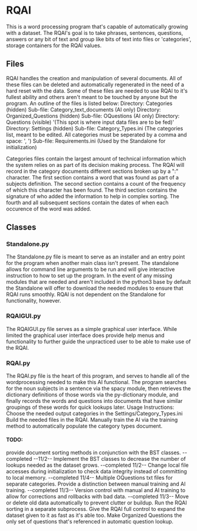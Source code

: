 # RQAI
This is a word processing program that's capable of automatically growing with a dataset. The RQAI's goal is to take phrases, sentences, questions, answers or any bit of text and group like bits of text into files or 'categories', storage containers for the RQAI values.

## Files
RQAI handles the creation and manipulation of several documents. All of these files can be deleted and automatically regenerated in the need of a hard reset with the data. Some of these files are needed to use RQAI to it's fullest ability and others aren't meant to be touched by anyone but the program. An outline of the files is listed below:
Directory: Categories (hidden)
    Sub-file: Category_text_documents (AI only)
Directory: Organized_Questions (hidden)
    Sub-file: OQuestions (AI only)
Directory: Questions (visible)
    '(This spot is where input data files are to be fed)'
Directory: Settings (hidden)
    Sub-file: Category_Types.ini (The categories list, meant to be edited. All categories must be seperated by a comma and space: ', ')
    Sub-file: Requirements.ini (Used by the Standalone for initialization)

Categories files contain the largest amount of technical information which the system relies on as part of its decision making process. The RQAI will record in the category documents different sections broken up by a ":" character. The first section contains a word that was found as part of a subjects definition. The second section contains a count of the frequency of which this character has been found. The third section contains the signature of who added the information to help in complex sorting. The fourth and all subsequent sections contain the dates of when each occurence of the word was added.

## Classes
### Standalone.py
The Standalone.py file is meant to serve as an installer and an entry point for the program when another main class isn't present. The standalone allows for command line arguments to be run and will give interactive instruction to how to set up the program. In the event of any missing modules that are needed and aren't included in the python3 base by default the Standalone will offer to download the needed modules to ensure that RQAI runs smoothly. RQAI is not dependent on the Standalone for functionality, however.

### RQAIGUI.py
The RQAIGUI.py file serves as a simple graphical user interface. While limited the graphical user interface does provide help menus and functionality to further guide the unpracticed user to be able to make use of the RQAI.

### RQAI.py
The RQAI.py file is the heart of this program, and serves to handle all of the wordprocessing needed to make this AI functional. The program searches for the noun subjects in a sentence via the spacy module, then retrieves the dictionary definitions of those words via the py-dictionary module, and finally records the words and questions into documents that have similar groupings of these words for quick lookups later. 
Usage Instructions:
Choose the needed output categories in the Settings/Category_Types.ini
Build the needed files in the RQAI.
Manually train the AI via the training method to automatically populate the category types document.

#### TODO: 
provide document sorting methods in conjunction with the BST classes. --completed --11/2--
Implement the BST classes to decrease the number of lookups needed as the dataset grows. --completed 11/2--
Change local file accesses during initialization to check data integrity instead of committing to local memory. --completed 11/4--
Multiple OQuestions txt files for separate categories.
Provide a distinction between manual training and AI training. --completed 11/3--
Version control with manual and AI training to allow for corrections and rollbacks with bad data. --completed 11/3--
Move or delete old data automatically to prevent clutter or buildup.
Run the RQAI sorting in a separate subprocess.
Give the RQAI full control to expand the dataset given to it as fast as it's able too.
Make Organized Questions the only set of questions that's referenced in automatic question lookup.